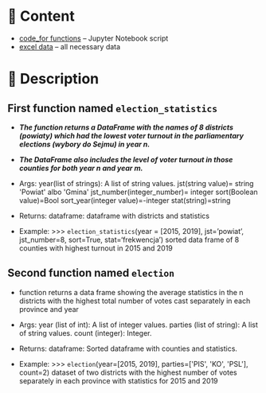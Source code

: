 # :open_file_folder: Content
- [code_for functions](https://github.com/dzima22/writing-election-functions-/blob/main/two%20functions.ipynb) – Jupyter Notebook script
- [excel data](https://github.com/dzima22/writing-election-functions-/tree/main/datasets) – all necessary data 
# 🔑 Description

## First function named `election_statistics`
- ***The function returns a DataFrame with the names of 8 districts (powiaty) which had the lowest voter turnout in the parliamentary elections (wybory do Sejmu) in year n.***
- ***The DataFrame also includes the level of voter turnout in those counties for both year n and year m.***

- Args:
     year(list of strings): A list of string values.
     jst(string value)= string 'Powiat' albo 'Gmina'
     jst_number(integer_number)= integer 
     sort(Boolean value)=Bool
     sort_year(integer value)=-integer
     stat(string)=string 
- Returns:
     dataframe: dataframe with districts and statistics 

- Example:
        >>> `election_statistics`(year = [2015, 2019], jst=’powiat’, jst_number=8, sort=True, stat=‘frekwencja’)
        sorted data frame of 8 counties with highest turnout in 2015 and 2019
## Second  function named `election`
- function returns a data frame showing the average statistics in the n districts with the highest total number of votes cast separately in each province and year
- Args:
         year (list of int): A list of integer values.
         parties (list of string): A list of string values.
         count (integer): Integer.

- Returns:
        dataframe: Sorted dataframe with counties and statistics.

- Example:
        >>> `election`(year=[2015, 2019], parties=['PIS', 'KO', 'PSL'], count=2)
        dataset of two districts with the highest number of votes separately in each province with statistics for 2015 and 2019
